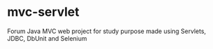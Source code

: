 # mvc-servlet
Forum Java MVC web project for study purpose made using Servlets, JDBC, DbUnit and Selenium
